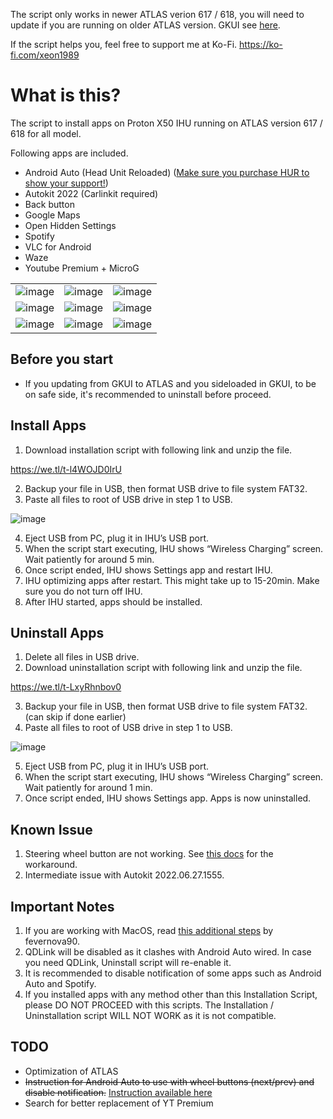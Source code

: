 The script only works in newer ATLAS verion 617 / 618, you will need to update if you are running on older ATLAS version. GKUI see [here](https://github.com/xeon1989/Proton-X50-APK-Installer-GKUI).

If the script helps you, feel free to support me at Ko-Fi. https://ko-fi.com/xeon1989

# What is this?

The script to install apps on Proton X50 IHU running on ATLAS version 617 / 618 for all model.

Following apps are included.

-	Android Auto (Head Unit Reloaded) ([Make sure you purchase HUR to show your support!](https://www.b3itlabs.com/prod.php?id=1))
-	Autokit 2022 (Carlinkit required)
-	Back button
-	Google Maps
-	Open Hidden Settings  
-	Spotify
-	VLC for Android
-	Waze
-	Youtube Premium + MicroG

|  |  |  |
| :------: | :------: | :------: |
| ![image](https://user-images.githubusercontent.com/17538895/218326292-b72d3841-f7c3-4295-83b9-865408cc607a.png) | ![image](https://user-images.githubusercontent.com/17538895/218326308-1be8bc9d-ca98-4576-a5e9-106017b4e8b1.png) | ![image](https://user-images.githubusercontent.com/17538895/218326316-45a299ac-ad9e-436a-90df-93d85fdb2449.png) |
| ![image](https://user-images.githubusercontent.com/17538895/218326449-0580d6c7-3a98-437d-9980-97e274c4e449.png) | ![image](https://user-images.githubusercontent.com/17538895/218326454-d9c33978-267c-454d-a15e-a1deb5468311.png) | ![image](https://user-images.githubusercontent.com/17538895/218326463-5e182ceb-91c1-4408-b438-6c5525decc9c.png) |
| ![image](https://user-images.githubusercontent.com/17538895/218326482-b29cbf4f-8e1b-406a-aca5-ad3add5380e3.png) | ![image](https://user-images.githubusercontent.com/17538895/218326490-bfe4528c-2785-4f91-ae0a-28bd946f81b8.png) | ![image](https://user-images.githubusercontent.com/17538895/218326496-bfb7f8fa-bf9a-4fd2-a0b1-e09ba039585b.png) |


## Before you start
- If you updating from GKUI to ATLAS and you sideloaded in GKUI, to be on safe side, it's recommended to uninstall before proceed.


## Install Apps
1.	Download installation script with following link and unzip the file.


https://we.tl/t-l4WOJD0IrU


2.	Backup your file in USB, then format USB drive to file system FAT32.
3.	Paste all files to root of USB drive in step 1 to USB.

![image](https://user-images.githubusercontent.com/17538895/218324330-7ab4f1ad-6b5f-4bd5-b807-13af0861069b.png)

4.	Eject USB from PC, plug it in IHU’s USB port. 
5.	When the script start executing, IHU shows “Wireless Charging” screen. Wait patiently for around 5 min. 
6.	Once script ended, IHU shows Settings app and restart IHU.
7.	IHU optimizing apps after restart. This might take up to 15-20min. Make sure you do not turn off IHU.  
8.	After IHU started, apps should be installed.


## Uninstall Apps
1.	Delete all files in USB drive. 
2.	Download uninstallation script with following link and unzip the file.


https://we.tl/t-LxyRhnbov0



3.	Backup your file in USB, then format USB drive to file system FAT32. (can skip if done earlier)
4.	Paste all files to root of USB drive in step 1 to USB.

![image](https://user-images.githubusercontent.com/17538895/218324348-5969656e-2330-40fb-a38b-ea5d5092a2c3.png)

5.	Eject USB from PC, plug it in IHU’s USB port. 
6.	When the script start executing, IHU shows “Wireless Charging” screen. Wait patiently for around 1 min. 
7.	Once script ended, IHU shows Settings app. Apps is now uninstalled.

## Known Issue
1. Steering wheel button are not working. See [this docs](SteeringButtonWorkaroundAA.md) for the workaround. 
2. Intermediate issue with Autokit 2022.06.27.1555. 

## Important Notes
1. If you are working with MacOS, read [this additional steps](https://github.com/xeon1989/Proton-X50-APK-Installer-ATLAS/issues/5) by fevernova90.
2. QDLink will be disabled as it clashes with Android Auto wired. In case you need QDLink, Uninstall script will re-enable it. 
3. It is recommended to disable notification of some apps such as Android Auto and Spotify. 
4. If you installed apps with any method other than this Installation Script, please DO NOT PROCEED with this scripts. The Installation / Uninstallation script WILL NOT WORK as it is not compatible.

## TODO
- Optimization of ATLAS
- ~~Instruction for Android Auto to use with wheel buttons (next/prev) and disable notification.~~ [Instruction available here](https://github.com/xeon1989/Proton-X50-APK-Installer-ATLAS/blob/main/SteeringButtonWorkaroundAA.md)
- Search for better replacement of YT Premium
